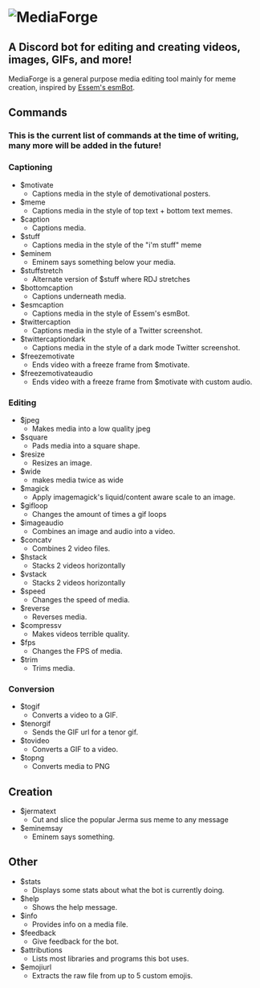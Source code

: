 # ![MediaForge](https://raw.githubusercontent.com/HexCodeFFF/captionbot/master/banner.png)
## A Discord bot for editing and creating videos, images, GIFs, and more!

MediaForge is a general purpose media editing tool mainly for meme creation, inspired by [Essem's esmBot](https://github.com/esmBot/esmBot).

## Commands
### This is the current list of commands at the time of writing, many more will be added in the future!
### Captioning
- $motivate
    - Captions media in the style of demotivational posters.
- $meme
    - Captions media in the style of top text + bottom text memes.
- $caption
    - Captions media.
- $stuff
    - Captions media in the style of the "i'm stuff" meme
- $eminem
    - Eminem says something below your media.
- $stuffstretch
    - Alternate version of $stuff where RDJ stretches
- $bottomcaption
    - Captions underneath media.
- $esmcaption
    - Captions media in the style of Essem's esmBot.
- $twittercaption
    - Captions media in the style of a Twitter screenshot.
- $twittercaptiondark
    - Captions media in the style of a dark mode Twitter screenshot.
- $freezemotivate
    - Ends video with a freeze frame from $motivate.
- $freezemotivateaudio
    - Ends video with a freeze frame from $motivate with custom audio.
### Editing
- $jpeg
    - Makes media into a low quality jpeg
- $square
    - Pads media into a square shape.
- $resize
    - Resizes an image.
- $wide
    - makes media twice as wide
- $magick
    - Apply imagemagick's liquid/content aware scale to an image.
- $gifloop
    - Changes the amount of times a gif loops
- $imageaudio
    - Combines an image and audio into a video.
- $concatv
    - Combines 2 video files.
- $hstack
    - Stacks 2 videos horizontally
- $vstack
    - Stacks 2 videos horizontally
- $speed
    - Changes the speed of media.
- $reverse
    - Reverses media.
- $compressv
    - Makes videos terrible quality.
- $fps
    - Changes the FPS of media.
- $trim
    - Trims media.
### Conversion
- $togif
    - Converts a video to a GIF.
- $tenorgif
    - Sends the GIF url for a tenor gif.
- $tovideo
    - Converts a GIF to a video.
- $topng
    - Converts media to PNG
## Creation
- $jermatext
    - Cut and slice the popular Jerma sus meme to any message
- $eminemsay
    - Eminem says something.
## Other
- $stats
    - Displays some stats about what the bot is currently doing.
- $help
    - Shows the help message.
- $info
    - Provides info on a media file.
- $feedback
    - Give feedback for the bot.
- $attributions
    - Lists most libraries and programs this bot uses.
- $emojiurl
    - Extracts the raw file from up to 5 custom emojis.
